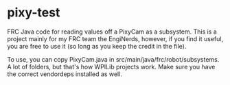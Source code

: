 # pixy-test
FRC Java code for reading values off a PixyCam as a subsystem. This is a project mainly for my FRC team the EngiNerds, however, if you find it useful, you are free to use it (so long as you keep the credit in the file).

To use, you can copy PixyCam.java in src/main/java/frc/robot/subsystems. A lot of folders, but that's how WPILib projects work. Make sure you have the correct vendordeps installed as well.
